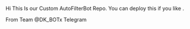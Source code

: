 Hi This Is our Custom AutoFilterBot Repo.
You can deploy this if you like .

From Team @DK_BOTx Telegram
